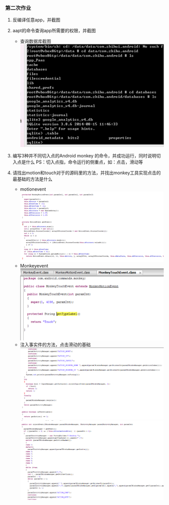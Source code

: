 ### 第二次作业 
 1. 反编译任意app，并截图   
 2. aapt的命令查询app所需要的权限，并截图
    * 查询数据库截图
      ![查询数据库截图](https://github.com/Test-Seven/Yanjiankai/blob/master/20160306/shortscreen/checkdatabases.png)
 3. 编写3种并不同切入点的Android monkey 的命令，并成功运行，同时说明切入点是什么
   PS：切入点指，命令运行的侧重点，如：点击，滑动等
   
 5. 请找出motion和touch对于的源码里的方法，并找出monkey工具实现点击的最基础的方法是什么
    * motionevent
      ![motionevent](https://github.com/Test-Seven/Yanjiankai/blob/master/20160306/shortscreen/MonkeyMotionEvent.png)
    * Monkeyevent
      ![Monkeyevent](https://github.com/Test-Seven/Yanjiankai/blob/master/20160306/shortscreen/MonkeyTouc.png)
    * 注入事实件的方法，点击滑动的基础
      ![addevent](https://github.com/Test-Seven/Yanjiankai/blob/master/20160306/shortscreen/addevent1.png)
      ![addevent](https://github.com/Test-Seven/Yanjiankai/blob/master/20160306/shortscreen/addevent2.png)
